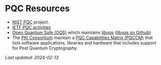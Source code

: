 # PQC Resources

- [NIST PQC](https://csrc.nist.gov/projects/post-quantum-cryptography) project.
- [IETF PQC activities](https://wiki.ietf.org/group/sec/PQCAgility)
- [Open Quantum Safe (OQS)](https://openquantumsafe.org) which maintains [liboqs](https://openquantumsafe.org/liboqs/) ([liboqs on Github](https://github.com/open-quantum-safe/liboqs))
- The [PKI Consortium](https://pkic.org) maintain a [PQC Capabilities Matrix (PQCCM)](https://pkic.org/pqccm/) that lists software applications, libraries and hardware that includes support for Post Quantum Cryptography.

*Last updated: 2024-02-13*

